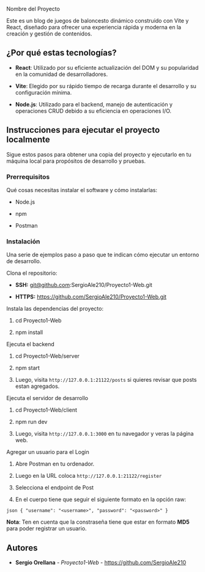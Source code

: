 Nombre del Proyecto

Este es un blog de juegos de baloncesto dinámico construido con Vite y React, diseñado para ofrecer una experiencia rápida y moderna en la creación y gestión de contenidos.

## ¿Por qué estas tecnologías?

- **React**: Utilizado por su eficiente actualización del DOM y su popularidad en la comunidad de desarrolladores.
  
- **Vite**: Elegido por su rápido tiempo de recarga durante el desarrollo y su configuración mínima.
  
- **Node.js**: Utilizado para el backend, manejo de autenticación y operaciones CRUD debido a su eficiencia en operaciones I/O.
  

## Instrucciones para ejecutar el proyecto localmente

Sigue estos pasos para obtener una copia del proyecto y ejecutarlo en tu máquina local para propósitos de desarrollo y pruebas.

### Prerrequisitos

Qué cosas necesitas instalar el software y cómo instalarlas:

- Node.js
  
- npm
  
- Postman
  

### Instalación

Una serie de ejemplos paso a paso que te indican cómo ejecutar un entorno de desarrollo.

Clona el repositorio:

- **SSH:** git@github.com:SergioAle210/Proyecto1-Web.git
  
- **HTTPS:** https://github.com/SergioAle210/Proyecto1-Web.git
  

Instala las dependencias del proyecto:

1. cd Proyecto1-Web
  
2. npm install
  

Ejecuta el backend

1. cd Proyecto1-Web/server
  
2. npm start
  
3. Luego, visita `http://127.0.0.1:21122/posts` si quieres revisar que posts estan agregados.
  

Ejecuta el servidor de desarrollo

1. cd Proyecto1-Web/client
  
2. npm run dev
  
3. Luego, visita `http://127.0.0.1:3000` en tu navegador y veras la página web.
  

Agregar un usuario para el Login

1. Abre Postman en tu ordenador.
  
2. Luego en la URL coloca `http://127.0.0.1:21122/register`
  
3. Selecciona el endpoint de Post
  
4. En el cuerpo tiene que seguir el siguiente formato en la opción raw:
  

`json { "username": "<username>", "password": "<password>" }`

**Nota**: Ten en cuenta que la constraseña tiene que estar en formato **MD5** para poder registrar un usuario.

## Autores

- **Sergio Orellana** - *Proyecto1-Web* - https://github.com/SergioAle210